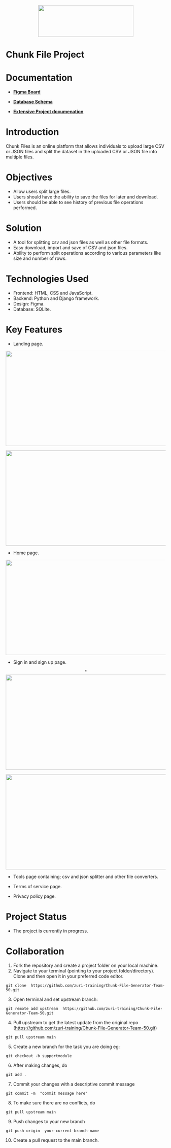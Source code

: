 <p align="center">
  <img width="300" height="100" src="https://github.com/zuri-training/Chunk-File-Generator-Team-50/blob/main/Frontend/ASSETS/header-logo1.svg">
</p>

# Chunk File Project

# Documentation
- <b> [Figma Board](https://www.figma.com/file/HDodbxGZGTlpZFJKqWSV2C/Chunk-File_-Team-50?node-id=431%3A150) </b>

- <b> [Database Schema](https://dbdesigner.page.link/pGXxXxQnADhF5BfC8)</b>

- <b> [Extensive Project documenation](https://docs.google.com/document/d/1OLx95vQyBURK3B1Zm3YVDYYgzjjOc-QHojJPJieBv6k/edit#heading=h.x6yc3pa5daf7)</b>

# Introduction
Chunk Files is an online platform that allows individuals to upload large CSV or JSON files and split the dataset in the uploaded CSV or JSON file into multiple files.

# Objectives
- Allow users split large files.
- Users should have the ability to save the files for later and download.
- Users should be able to see history of previous file operations performed.

# Solution
- A tool for splitting csv and json files as well as other file formats.
- Easy download, import and save of CSV and json files.
- Ability to perform split operations according to various parameters like size and number of rows. 

# Technologies Used
- Frontend: HTML, CSS and JavaScript.
- Backend: Python and Django framework.
- Design: Figma.
- Database: SQLite.

# Key Features
- Landing page.
<img src="https://user-images.githubusercontent.com/105145697/184249078-51d4ab1c-b96a-4956-9428-bca76a6fed18.png" width="600" height="300">
<p align="right">
<img src="https://user-images.githubusercontent.com/105145697/184249716-f88f04fe-6acd-41f0-8b21-f462234c1554.png" width="600" height="300">
</p>


- Home page.
<img src="https://user-images.githubusercontent.com/105145697/184247657-67a31b0f-fc07-462e-a370-b13e720675fe.png" width="600" height="300">

- Sign in and sign up page.
<p align="center">"<img src="https://user-images.githubusercontent.com/105145697/184250277-14b8d3bb-f906-47e0-a8ce-340492dc48f6.png" width="600" height="300"></p>
<img src="https://user-images.githubusercontent.com/105145697/184249296-5aa1b993-a701-4492-ab89-cf859f7cea31.png" width="600" height="300">

- Tools page containing; csv and json splitter and other file converters.

- Terms of service page.

- Privacy policy page.

# Project Status
- The project is currently in progress.

# Collaboration
1. Fork the repository and create a project folder on your local machine.
2. Navigate to your terminal (pointing to your project folder/directory). Clone and then open it in your preferred code editor.

  `git clone  https://github.com/zuri-training/Chunk-File-Generator-Team-50.git`

3. Open terminal and set upstream branch:
  
  `git remote add upstream  https://github.com/zuri-training/Chunk-File-Generator-Team-50.git`

4. Pull upstream to get the latest update from the original repo (https://github.com/zuri-training/Chunk-File-Generator-Team-50.git)

  `git pull upstream main`

5. Create a new branch for the task you are doing eg:

  `git checkout -b supportmodule`

6. After making changes, do

  `git add .`

7. Commit your changes with a descriptive commit message

  `git commit -m  "commit message here"`

8. To make sure there are no conflicts, do

  `git pull upstream main`

9. Push changes to your new branch

  `git push origin  your-current-branch-name`

10. Create a pull request to the main branch.
